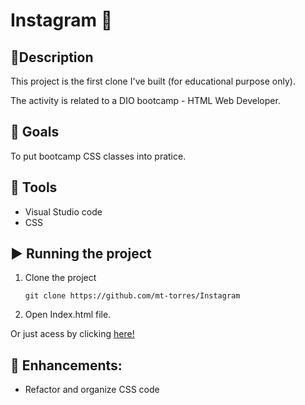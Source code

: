 # Instagram 🤳 

## :pencil:Description

This project is the first clone I've built (for educational purpose only).

The activity is related to a DIO bootcamp - HTML Web Developer.


## :dart: Goals
To put bootcamp CSS classes into pratice.   

## :wrench: Tools
- Visual Studio code
- CSS

  
## :arrow_forward: Running the project

1. Clone the project

   ```
   git clone https://github.com/mt-torres/Instagram
   ```

2. Open Index.html file.

Or just acess by clicking [here!](https://mt-torres.github.io/Instagram/Index.html)

## :construction: Enhancements:
- Refactor and organize CSS code
